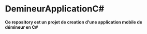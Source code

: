# DemineurApplicationC#

**Ce repository est un projet de creation d'une application mobile de démineur en C#**